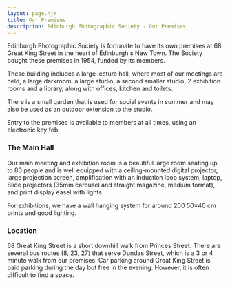 ```yaml
---
layout: page.njk
title: Our Premises
description: Edinburgh Photographic Society - Our Premises
---
```

Edinburgh Photographic Society is fortunate to have its own premises at 68 Great King Street in the heart of Edinburgh's New Town. The Society bought these premises in 1954, funded by its members.

These building includes a large lecture hall, where most of our meetings are held, a large darkroom, a large studio, a second smaller studio, 2 exhibition rooms and a library, along with offices, kitchen and toilets.

There is a small garden that is used for social events in summer and may also be used as an outdoor extension to the studio.

Entry to the premises is available to members at all times, using an electronic key fob.

### The Main Hall

Our main meeting and exhibition room is a beautiful large room seating up to 80 people and is well equipped with a ceiling-mounted digital projector, large projection screen, amplification with an induction loop system, laptop, Slide projectors (35mm carousel and straight magazine, medium format), and print display easel with lights.

For exhibitions, we have a wall hanging system for around 200 50×40 cm prints and good lighting.

### Location

68 Great King Street is a short downhill walk from Princes Street. There are several bus routes (8, 23, 27) that serve Dundas Street, which is a 3 or 4 minute walk from our premises. Car parking around Great King Street is paid parking during the day but free in the evening. However, it is often difficult to find a space.
